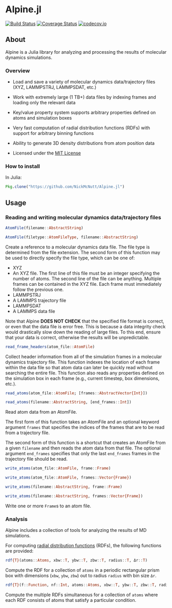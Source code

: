 # Alpine.jl

[![Build Status](https://travis-ci.org/NickMcNutt/Alpine.jl.svg?branch=master)](https://travis-ci.org/NickMcNutt/Alpine.jl)
[![Coverage Status](https://coveralls.io/repos/NickMcNutt/Alpine.jl/badge.svg?branch=master&service=github)](https://coveralls.io/github/NickMcNutt/Alpine.jl?branch=master)
[![codecov.io](http://codecov.io/github/NickMcNutt/Alpine.jl/coverage.svg?branch=master)](http://codecov.io/github/NickMcNutt/Alpine.jl?branch=master)

## About

Alpine is a Julia library for analyzing and processing the results of molecular dynamics simulations.

### Overview

* Load and save a variety of molecular dynamics data/trajectory files (XYZ, LAMMPSTRJ, LAMMPSDAT, etc.)

* Work with extremely large (1 TB+) data files by indexing frames and loading only the relevant data

* Key/value property system supports arbitrary properties defined on atoms and simulation boxes

* Very fast computation of radial distribution functions (RDFs) with support for arbitrary binning functions

* Ability to generate 3D density distributions from atom position data

* Licensed under the [MIT License](https://opensource.org/licenses/MIT)

### How to install

In Julia:
```julia
Pkg.clone("https://github.com/NickMcNutt/Alpine.jl")
```

## Usage

### Reading and writing molecular dynamics data/trajectory files

```julia
AtomFile(filename::AbstractString)

AtomFile(filetype::AtomFileType, filename::AbstractString)
```

Create a reference to a molecular dynamics data file.  The file type is determined from the file extension.  The second form of this function may be used to directly specify the file type, which can be one of:

* XYZ
 * An XYZ file. The first line of this file must be an integer specifying the number of atoms.  The second line of the file can be anything. Multiple frames can be contained in the XYZ file.  Each frame must immediately follow the previous one.
* LAMMPSTRJ
 * A LAMMPS trajectory file
* LAMMPSDAT
 * A LAMMPS data file

 Note that Alpine **DOES NOT CHECK** that the specified file format is correct, or even that the data file is error free. This is because a data integrity check would drastically slow down the reading of large files. To this end, ensure that your data is correct, otherwise the results will be unpredictable.


```julia
read_frame_headers(atom_file::AtomFile)
```

Collect header information from all of the simulation frames in a molecular dynamics trajectory file. This function indexes the location of each frame within the data file so that atom data can later be quickly read without searching the entire file. This function also reads any properties defined on the simulation box in each frame (e.g., current timestep, box dimensions, etc.).

```julia
read_atoms(atom_file::AtomFile; [frames::AbstractVector{Int}])

read_atoms(filename::AbstractString, [end_frames::Int])
```

Read atom data from an AtomFile.

The first form of this function takes an AtomFile and an optional keyword argument `frames` that specifies the indices of the frames that are to be read from a trajectory file.

The second form of this function is a shortcut that creates an AtomFile from a given `filename` and then reads the atom data from that file. The optional argument `end_frames` specifies that only the last `end_frames` frames in the trajectory file should be read.

```julia
write_atoms(atom_file::AtomFile, frame::Frame)

write_atoms(atom_file::AtomFile, frames::Vector{Frame})

write_atoms(filename::AbstractString, frame::Frame)

write_atoms(filename::AbstractString, frames::Vector{Frame})
```

Write one or more `Frame`s to an atom file.

### Analysis

Alpine includes a collection of tools for analyzing the results of MD simulations.

For computing [radial distribution functions](https://en.wikipedia.org/wiki/Radial_distribution_function) (RDFs), the following functions are provided:

```julia
rdf{T}(atoms::Atoms, xbw::T, ybw::T, zbw::T, radius::T, Δr::T)
```

Compute the RDF for a collection of `atoms` in a periodic rectangular prism box with dimensions (`xbw`, `ybw`, `zbw`) out to radius `radius` with bin size `Δr`.

```julia
rdf{T}(f::Function, nf::Int, atoms::Atoms, xbw::T, ybw::T, zbw::T, radius::T, Δr::T)
```

Compute the multiple RDFs simultaneous for a collection of `atoms` where each RDF consists of atoms that satisfy a particular condition.
